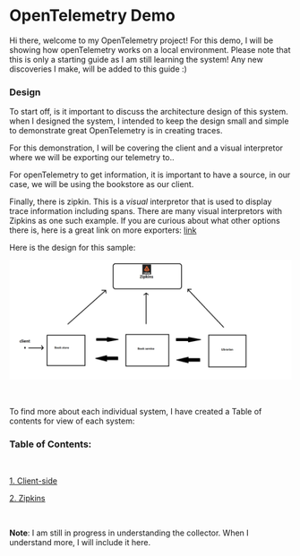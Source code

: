 # OpenTelemetry Demo

Hi there, welcome to my OpenTelemetry project! For this demo, I will be showing how openTelemetry works on a local environment. Please note that this is only a starting guide as I am still learning the system! Any new discoveries I make, will be added to this guide :)


### Design

To start off, is it important to discuss the architecture design of this system.
when I designed the system, I intended to keep the design small and simple to demonstrate great OpenTelemetry is in creating traces.

For this demonstration, I will be covering the client and a visual interpretor where we will be exporting our telemetry to..

For openTelemetry to get information, it is important to have a source, in our case, we will be using the bookstore as our client.

Finally, there is zipkin. This is a *visual* interpretor that is used to display trace information including spans. There are many visual interpretors with Zipkins as one such example.
If you are curious about what other options there is, here is a great link on more exporters: [link](https://opentelemetry.io/docs/instrumentation/net/exporters/)

Here is the design for this sample:

![Architechture design](https://github.com/gerrit450/OTL-Example/blob/Demo/Docs/Images/Design.png)


<br>

To find more about each individual system, I have created a Table of contents for view of each system:

### Table of Contents:
<br>

[1. Client-side](https://github.com/gerrit450/OTL-Example/blob/Demo/Docs/ASP.NET-Core.md)

[2. Zipkins](https://github.com/gerrit450/OTL-Example/blob/Demo/Docs/Zipkins.md)

<br>

**Note**: I am still in progress in understanding the collector. When I understand more, I will include it here.